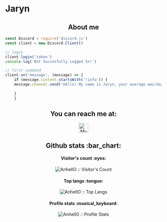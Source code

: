 
# Jaryn

<h2 align="center">About me</h2>

```js
const Discord = require('discord.js')
const client = new Discord.Client()

// login
client.login('token')
console.log('Bot Succesfully Logged In!')

// first command
client.on('message', (message) => {
    if (message.content.startsWith('!info')) {
    message.channel.send('Hello! My name is Jaryn, your average weirdo/javascript dev! I also use Lua, C#, Python, and I'm learning C++.')
    
    }
    }
```

<h2 align="center">You can reach me at:</h2>

<p align="center">
  <a href="https://jaryn.tech">
    <img src="https://d2fltix0v2e0sb.cloudfront.net/dev-badge.svg" alt="My Personal Website" height="30" width="30">
  </a>

  
</p>


<h2 align="center">Github stats :bar_chart:</h2>

<h4 align="center">Visitor's count :eyes:</h4>

<p align="center"><img src="https://profile-counter.glitch.me/{Jarynnnn}/count.svg" alt="AnhellO :: Visitor's Count" /></p>

<h4 align="center">Top langs :tongue:</h4>

<p align="center"><img src="https://github-readme-stats.vercel.app/api/top-langs/?username=Jarynnnn&langs_count=10&theme=tokyonight&layout=compact" alt="AnhellO :: Top Langs" /></p>

<h4 align="center">Profile stats :musical_keyboard:</h4>

<p align="center"><img src="https://github-readme-stats.vercel.app/api?username=Jarynnnn&show_icons=true&theme=synthwave" alt="AnhellO :: Profile Stats" /></p>


